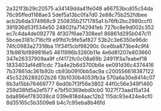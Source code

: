 2a321f3b29c20575
a34149dda41fe048
a66753bcd05c54da
76c95ffed1168ae3
5def5a13bc0fa7d0
2e88c75b252fdbee
acb2b6da374968c9
250835b2171785a1
b76fb2bc2980ccf0
391936d53f534e50
24802fa7142941eb
727bc8e9d002c352
ec7c4da4de092778
4f307f6ae7308ee1
86861d295b047c11
5bcee3181c716cf9
e91fd7c9fe5af827
53b2c3e6350e96dc
74fc0983a27318ba
11f34f5cbf98290c
0ce6ba873be4c9f4
31b981bf899816e5
4611996b3260b11e
4e6d81207e803660
347e26337909aa9f
cf4172fc0c08a69b
24911f3a7eabef18
1833403af4d81cdc
73a4e2b6d3700b6e
ee091d36c4374416
7b37861dc361b92b
cb93b0910bb5ac9a
c200556618387122
45c5226289202b26
f3b1030b4053fb3a
570a6a30e8414c07
6b3a15bb76469777
6ed0b7f3f56e3802
44f0c56e349f1460
259d38fd5a2ef577
e7bf50369ebd0cb0
1027f73aad15a134
bda896ef783038cd
039e818d4aac12b2
115dc93e424e4cf0
8d35165c5b3509e8
b4c7c95eba8b46fd
